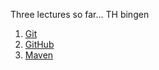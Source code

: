 Three lectures so far...
TH bingen
1. [Git](01-git.md)
2. [GitHub](02-github.md)
3. [Maven](03-maven.md)
